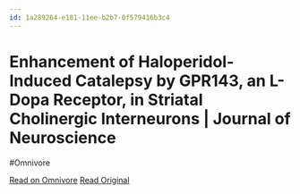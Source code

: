 ```yaml
---
id: 1a289264-e181-11ee-b2b7-0f579416b3c4
---
```


# Enhancement of Haloperidol-Induced Catalepsy by GPR143, an L-Dopa Receptor, in Striatal Cholinergic Interneurons | Journal of Neuroscience
#Omnivore

[Read on Omnivore](https://omnivore.app/me/enhancement-of-haloperidol-induced-catalepsy-by-gpr-143-an-l-dop-18e39ba87b5)
[Read Original](https://www.jneurosci.org/content/44/11/e1504232024?rss=1)

